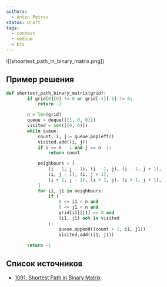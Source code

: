 ```yaml
---
authors:
  - Anton Petrov
status: Draft
tags:
  - contest
  - medium
  - bfs
---
```

![[shoortest_path_in_binary_matrix.png]]

## Пример решения

```Python
def shortest_path_binary_matrix(grid):
        if grid[0][0] != 0 or grid[-1][-1] != 0:
            return -1

        n = len(grid)
        queue = deque([(1, 0, 0)])
        visited = set([(0, 0)])
        while queue:
            count, i, j = queue.popleft()
            visited.add((i, j))
            if i == n - 1 and j == n -1:
                return count

            neighbours = [
                (i - 1, j - 1), (i - 1, j), (i - 1, j + 1),
                (i, j - 1), (i, j + 1),
                (i + 1, j - 1), (i + 1, j), (i + 1, j + 1),
            ]
            for i1, j1 in neighbours:
                if (
                    0 <= i1 < n and
                    0 <= j1 < n and
                    grid[i1][j1] == 0 and
                    (i1, j1) not in visited
                ):
                    queue.append((count + 1, i1, j1))
                    visited.add((i1, j1))

        return -1
```

## Список источников

- [1091. Shortest Path in Binary Matrix](https://leetcode.com/problems/shortest-path-in-binary-matrix/description/)